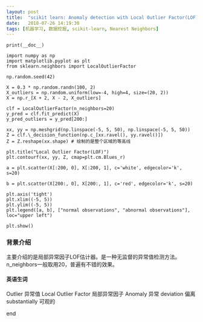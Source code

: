 ```yaml
---
layout: post
title:  "scikit learn: Anomaly detection with Local Outlier Factor(LOF)"
date:   2018-07-26 14:19:30
tags: [机器学习, 数据挖掘, scikit-learn, Nearest Neighbors]
---
```


    print(__doc__)

    import numpy as np
    import matplotlib.pyplot as plt
    from sklearn.neighbors import LocalOutlierFactor

    np.random.seed(42)

    X = 0.3 * np.random.randn(100, 2)
    X_outliers = np.random.uniform(low=-4, high=4, size=(20, 2))
    X = np.r_[X + 2, X - 2, X_outliers]

    clf = LocalOutlierFactor(n_neighbors=20)
    y_pred = clf.fit_predict(X)
    y_pred_outliers = y_pred[200:]

    xx, yy = np.meshgrid(np.linspace(-5, 5, 50), np.linspace(-5, 5, 50))
    Z = clf.\_decision_function(np.c_[xx.ravel(), yy.ravel()])
    Z = Z.reshape(xx.shape) # 绘制的是整个区域的等高线

    plt.title("Local Outlier Factor(LOF)")
    plt.contourf(xx, yy, Z, cmap=plt.cm.Blues_r)

    a = plt.scatter(X[:200, 0], X[:200, 1], c='white', edgecolor='k', s=20)

    b = plt.scatter(X[200:, 0], X[200:, 1], c='red', edgecolor='k', s=20)

    plt.axis('tight')
    plt.xlim((-5, 5))
    plt.ylim((-5, 5))
    plt.legend([a, b], ["normal observations", "abnormal observations"], loc="upper left")

    plt.show()

### 背景介绍
主要介绍的是局部异常因子LOF估计器。是一种无监督的异常值检测方法。
n_neighbors一般取用20，普遍有不错的效果。

#### 英语生词
Outlier 异常值
Local Outlier Factor 局部异常因子
Anomaly 异常
deviation 偏离
substantially 可观的

end
